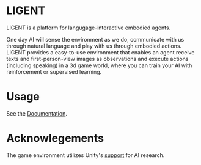 # LIGENT
LIGENT is a platform for langugage-interactive embodied agents.

One day AI will sense the environment as we do, communicate with us through natural language and play with us through embodied actions. LIGENT provides a easy-to-use environment that enables an agent receive texts and first-person-view images as observations and execute actions (including speaking) in a 3d game world, where you can train your AI with reinforcement or supervised learning.

# Usage
See the [Documentation](https://ligent.co/doc).

# Acknowlegements
The game environment utilizes Unity's [support](https://github.com/Unity-Technologies/ml-agents) for AI research.
